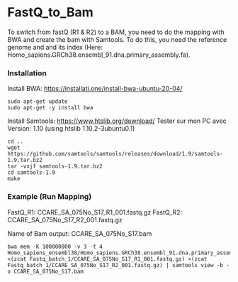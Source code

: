 # FastQ_to_Bam

To switch from fastQ (R1 & R2) to a BAM, you need to do the mapping with BWA and create the bam with Samtools.
To do this, you need the reference genome and and its index (Here: Homo_sapiens.GRCh38.ensembl_91.dna.primary_assembly.fa).

### Installation

Install BWA: https://installati.one/install-bwa-ubuntu-20-04/
```
sudo apt-get update
sudo apt-get -y install bwa
```

Install Samtools: https://www.htslib.org/download/
Tester sur mon PC avec Version: 1.10 (using htslib 1.10.2-3ubuntu0.1)
```
cd ..
wget https://github.com/samtools/samtools/releases/download/1.9/samtools-1.9.tar.bz2
tar -vxjf samtools-1.9.tar.bz2
cd samtools-1.9
make
```

### Example (Run Mapping)
FastQ_R1: CCARE_SA_075No_S17_R1_001.fastq.gz
FastQ_R2: CCARE_SA_075No_S17_R2_001.fastq.gz

Name of Bam output: CCARE_SA_075No_S17.bam
```
bwa mem -K 100000000 -v 3 -t 4 Homo_sapiens_ensembl38/Homo_sapiens.GRCh38.ensembl_91.dna.primary_assembly.fa <(zcat Fastq_batch_1/CCARE_SA_075No_S17_R1_001.fastq.gz) <(zcat Fastq_batch_1/CCARE_SA_075No_S17_R2_001.fastq.gz) | samtools view -b -o CCARE_SA_075No_S17.bam
```
